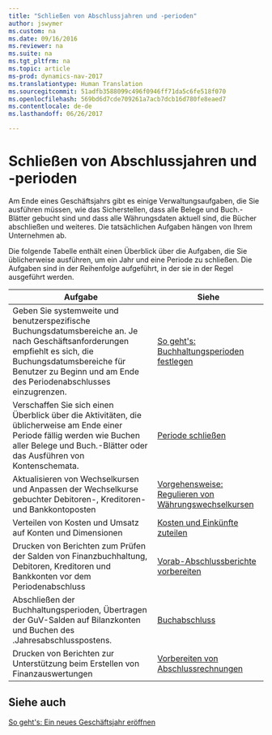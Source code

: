 ```yaml
---
title: "Schließen von Abschlussjahren und -perioden"
author: jswymer
ms.custom: na
ms.date: 09/16/2016
ms.reviewer: na
ms.suite: na
ms.tgt_pltfrm: na
ms.topic: article
ms-prod: dynamics-nav-2017
ms.translationtype: Human Translation
ms.sourcegitcommit: 51adfb3588099c496f0946ff71da5c6fe518f070
ms.openlocfilehash: 569bd6d7cde709261a7acb7dcb16d780fe8eaed7
ms.contentlocale: de-de
ms.lasthandoff: 06/26/2017

---
```

# <a name="close-years-and-periods"></a>Schließen von Abschlussjahren und -perioden
Am Ende eines Geschäftsjahrs gibt es einige Verwaltungsaufgaben, die Sie ausführen müssen, wie das Sicherstellen, dass alle Belege und Buch.-Blätter gebucht sind und dass alle Währungsdaten aktuell sind, die Bücher abschließen und weiteres. Die tatsächlichen Aufgaben hängen von Ihrem Unternehmen ab.

Die folgende Tabelle enthält einen Überblick über die Aufgaben, die Sie üblicherweise ausführen, um ein Jahr und eine Periode zu schließen. Die Aufgaben sind in der Reihenfolge aufgeführt, in der sie in der Regel ausgeführt werden.

|Aufgabe     |Siehe                   |
|-------|----------------------|
|Geben Sie systemweite und benutzerspezifische Buchungsdatumsbereiche an. Je nach Geschäftsanforderungen empfiehlt es sich, die Buchungsdatumsbereiche für Benutzer zu Beginn und am Ende des Periodenabschlusses einzugrenzen.|[So geht's: Buchhaltungsperioden festlegen](finance-how-specify-posting-periods.md)|
|Verschaffen Sie sich einen Überblick über die Aktivitäten, die üblicherweise am Ende einer Periode fällig werden wie Buchen aller Belege und Buch.-Blätter oder das Ausführen von Kontenschemata.|[Periode schließen](year-how-complete-period-end-processes.md)|
|Aktualisieren von Wechselkursen und Anpassen der Wechselkurse gebuchter Debitoren-, Kreditoren- und Bankkontoposten|[Vorgehensweise: Regulieren von Währungswechselkursen](finance-setup-currencies.md)|
|Verteilen von Kosten und Umsatz auf Konten und Dimensionen|[Kosten und Einkünfte zuteilen](year-allocate-costs-income.md)|
|Drucken von Berichten zum Prüfen der Salden von Finanzbuchhaltung, Debitoren, Kreditoren und Bankkonten vor dem Periodenabschluss|[Vorab-Abschlussberichte vorbereiten](year-prepare-preclose-reports.md)|
|Abschließen der Buchhaltungsperioden, Übertragen der GuV-Salden auf Bilanzkonten und Buchen des .Jahresabschlusspostens.|[Buchabschluss](year-close-books.md)|
|Drucken von Berichten zur Unterstützung beim Erstellen von Finanzauswertungen|[Vorbereiten von Abschlussrechnungen](year-prepare-close-statements.md)|

## <a name="see-also"></a>Siehe auch
[So geht's: Ein neues Geschäftsjahr eröffnen](finance-how-open-new-fiscal-year.md)

